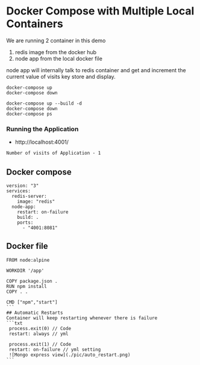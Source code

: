 # Docker Compose with Multiple Local Containers
We are running 2 container in this demo
1) redis image from the docker hub
2) node app from the local docker file

node app will internally talk to redis container and get and increment the current value of visits key store and display.

```
docker-compose up
docker-compose down

docker-compose up --build -d
docker-compose down
docker-compose ps

```
### Running the Application
- http://localhost:4001/
```txt
Number of visits of Application - 1
```
## Docker compose
```
version: "3"
services:
  redis-server:
    image: "redis"
  node-app:
    restart: on-failure
    build: .
    ports:
      - "4001:8081"
````
## Docker file
````
FROM node:alpine

WORKDIR '/app'

COPY package.json .
RUN npm install
COPY . .

CMD ["npm","start"]
```
## Automatic Restarts
Container will keep restarting whenever there is failure
```txt
 process.exit(0) // Code
 restart: always // yml

 process.exit(1) // Code
 restart: on-failure // yml setting
 ![Mongo express view](./pic/auto_restart.png)
```

